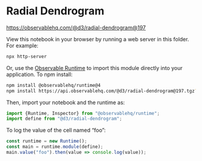 # Radial Dendrogram

https://observablehq.com/@d3/radial-dendrogram@197

View this notebook in your browser by running a web server in this folder. For
example:

~~~sh
npx http-server
~~~

Or, use the [Observable Runtime](https://github.com/observablehq/runtime) to
import this module directly into your application. To npm install:

~~~sh
npm install @observablehq/runtime@4
npm install https://api.observablehq.com/@d3/radial-dendrogram@197.tgz?v=3
~~~

Then, import your notebook and the runtime as:

~~~js
import {Runtime, Inspector} from "@observablehq/runtime";
import define from "@d3/radial-dendrogram";
~~~

To log the value of the cell named “foo”:

~~~js
const runtime = new Runtime();
const main = runtime.module(define);
main.value("foo").then(value => console.log(value));
~~~
